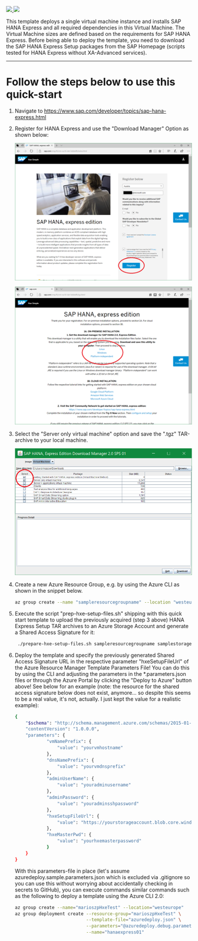 <a href="https://portal.azure.com/#create/Microsoft.Template/uri/https%3A%2F%2Fraw.githubusercontent.com%2FAzure%2Fazure-quickstart-templates%2Fmaster%2Fsap-hana-express%2Fazuredeploy.json" target="_blank">
    <img src="http://azuredeploy.net/deploybutton.png"/>
</a>
<a href="http://armviz.io/#/?load=https%3A%2F%2Fraw.githubusercontent.com%2FAzure%2Fazure-quickstart-templates%2Fmaster%2Fsap-hana-express%2Fazuredeploy.json" target="_blank">
  <img src="http://armviz.io/visualizebutton.png"/>
</a>

This template deploys a single virtual machine instance and installs SAP HANA Express and all required dependencies in this Virtual Machine. The Virtual Machine sizes are defined based on the requirements for SAP HANA Express. Before being able to deploy the template, you need to download the SAP HANA Express Setup packages from the SAP Homepage (scripts tested for HANA Express without XA-Advanced services).

-----------

Follow the steps below to use this quick-start
==============================================

1. Navigate to <https://www.sap.com/developer/topics/sap-hana-express.html>

2. Register for HANA Express and use the "Download Manager" Option as shown below:

    ![HANA Express Registration](https://raw.githubusercontent.com/Azure/azure-quickstart-templates/master/sap-hana-express/images/Figure01.png)

    ![HANA Express Download Manager Option](https://raw.githubusercontent.com/Azure/azure-quickstart-templates/master/sap-hana-express/images/Figure02.png)

3. Select the "Server only virtual machine" option and save the ".tgz" TAR-archive to your local machine.

    ![HANA Express Server Only Download Option](https://raw.githubusercontent.com/Azure/azure-quickstart-templates/master/sap-hana-express/images/Figure03.png)

4. Create a new Azure Resource Group, e.g. by using the Azure CLI as shown in the snippet below.

    ``` bash
    az group create --name "sampleresourcegroupname" --location "westeurope"
    ```

5. Execute the script "prep-hxe-setup-files.sh" shipping with this quick start template to upload the previously acquired (step 3 above) HANA Express Setup TAR archives to an Azure Storage Account and generate a Shared Access Signature for it:

    ``` bash
     ./prepare-hxe-setup-files.sh sampleresourcegroupname samplestorageaccountname samplecontainer westeurope /home/mydirectory/hxe.tgz
    ```

6. Deploy the template and specify the previously generated Shared Access Signature URL in the respective parameter "hxeSetupFileUrl" of the Azure Resource Manager Template Parameters File! You can do this by using the CLI and adjusting the parameters in the *.parameters.json files or through the Azure Portal by clicking the "Deploy to Azure" button above! See below for an example (note: the resource for the shared access signature below does not exist, anymore... so despite this seems to be a real value, it's not, actually. I just kept the value for a realistic example):

    ``` bash
    {
        "$schema": "http://schema.management.azure.com/schemas/2015-01-01/deploymentParameters.json#",
        "contentVersion": "1.0.0.0",
        "parameters": {
                "vmNamePrefix": {
                    "value": "yourvmhostname"
                },
                "dnsNamePrefix": {
                    "value": "yourvmdnsprefix"
                },
                "adminUserName": {
                    "value": "youradminusername"
                },
                "adminPassword": {
                    "value": "youradminsshpassword"
                },
                "hxeSetupFileUrl": {
                    "value": "https://yourstorageaccount.blob.core.windows.net/hxesetup/hxe.tgz?sr=b&sp=r&sv=2015-07-08&st=2017-05-14T05%3A45%3A59Z&sig=5mjDTAPvwCWjaVoCdOt6wJaRfeJPdYXXoRpGRoEAhrY%3D&se=2018-05-14T05%3A45%3A59Z"
                },
                "hxeMasterPwd": {
                    "value": "yourhxemasterpassword"
                }
        }
    }
    ```

    With this parameters-file in place (let's assume azuredeploy.sample.parameters.json which is excluded via .gitignore so you can use this without worrying about accidentally checking in secrets to GitHub), you can execute commands similar commands such as the following to deploy a template using the Azure CLI 2.0:

    ``` bash
    az group create --name="marioszpHxeTest" --location="westeurope"
    az group deployment create --resource-group="marioszpHxeTest" \
                               --template-file="azuredeploy.json" \
                               --parameters="@azuredeploy.debug.parameters.json" \
                               --name="hanaexpress01" 
    ```